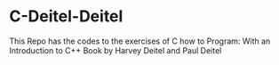 # C-Deitel-Deitel
This Repo has the codes to the exercises of C how to Program: With an Introduction to C++ Book by Harvey Deitel and Paul Deitel
